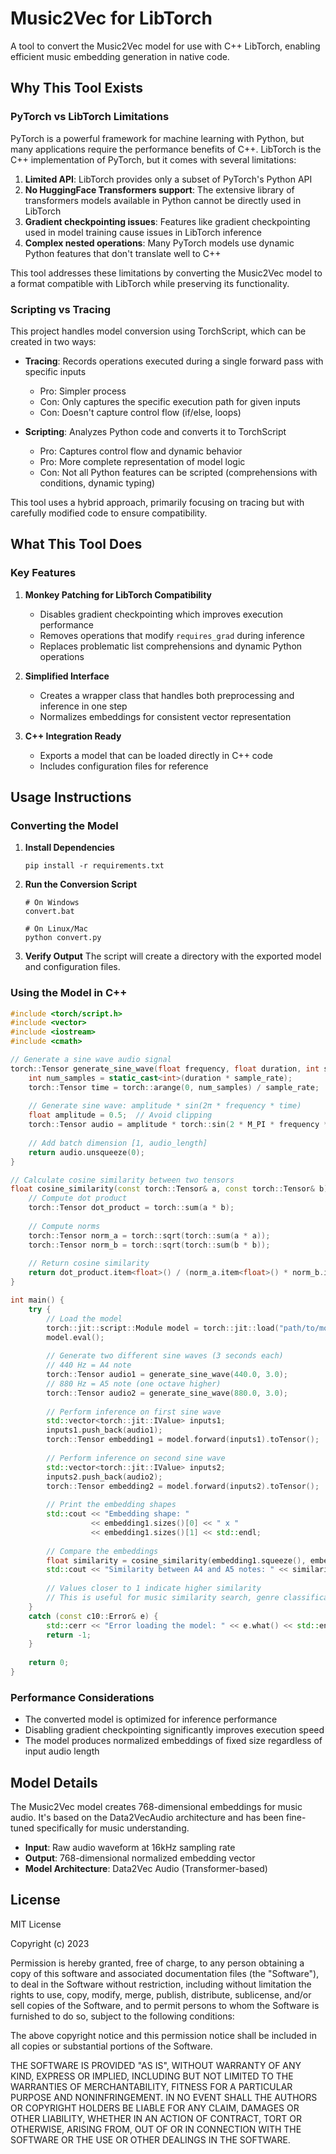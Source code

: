 # Music2Vec for LibTorch

A tool to convert the Music2Vec model for use with C++ LibTorch, enabling efficient music embedding generation in native code.

## Why This Tool Exists

### PyTorch vs LibTorch Limitations

PyTorch is a powerful framework for machine learning with Python, but many applications require the performance benefits of C++. LibTorch is the C++ implementation of PyTorch, but it comes with several limitations:

1. **Limited API**: LibTorch provides only a subset of PyTorch's Python API
2. **No HuggingFace Transformers support**: The extensive library of transformers models available in Python cannot be directly used in LibTorch
3. **Gradient checkpointing issues**: Features like gradient checkpointing used in model training cause issues in LibTorch inference
4. **Complex nested operations**: Many PyTorch models use dynamic Python features that don't translate well to C++

This tool addresses these limitations by converting the Music2Vec model to a format compatible with LibTorch while preserving its functionality.

### Scripting vs Tracing

This project handles model conversion using TorchScript, which can be created in two ways:

- **Tracing**: Records operations executed during a single forward pass with specific inputs
  - Pro: Simpler process
  - Con: Only captures the specific execution path for given inputs
  - Con: Doesn't capture control flow (if/else, loops)

- **Scripting**: Analyzes Python code and converts it to TorchScript
  - Pro: Captures control flow and dynamic behavior
  - Pro: More complete representation of model logic
  - Con: Not all Python features can be scripted (comprehensions with conditions, dynamic typing)

This tool uses a hybrid approach, primarily focusing on tracing but with carefully modified code to ensure compatibility.

## What This Tool Does

### Key Features

1. **Monkey Patching for LibTorch Compatibility**
   - Disables gradient checkpointing which improves execution performance
   - Removes operations that modify `requires_grad` during inference
   - Replaces problematic list comprehensions and dynamic Python operations

2. **Simplified Interface**
   - Creates a wrapper class that handles both preprocessing and inference in one step
   - Normalizes embeddings for consistent vector representation

3. **C++ Integration Ready**
   - Exports a model that can be loaded directly in C++ code
   - Includes configuration files for reference

## Usage Instructions

### Converting the Model

1. **Install Dependencies**
   ```
   pip install -r requirements.txt
   ```

2. **Run the Conversion Script**
   ```
   # On Windows
   convert.bat
   
   # On Linux/Mac
   python convert.py
   ```

3. **Verify Output**
   The script will create a directory with the exported model and configuration files.

### Using the Model in C++

```cpp
#include <torch/script.h>
#include <vector>
#include <iostream>
#include <cmath>

// Generate a sine wave audio signal
torch::Tensor generate_sine_wave(float frequency, float duration, int sample_rate = 16000) {
    int num_samples = static_cast<int>(duration * sample_rate);
    torch::Tensor time = torch::arange(0, num_samples) / sample_rate;
    
    // Generate sine wave: amplitude * sin(2π * frequency * time)
    float amplitude = 0.5;  // Avoid clipping
    torch::Tensor audio = amplitude * torch::sin(2 * M_PI * frequency * time);
    
    // Add batch dimension [1, audio_length]
    return audio.unsqueeze(0);
}

// Calculate cosine similarity between two tensors
float cosine_similarity(const torch::Tensor& a, const torch::Tensor& b) {
    // Compute dot product
    torch::Tensor dot_product = torch::sum(a * b);
    
    // Compute norms
    torch::Tensor norm_a = torch::sqrt(torch::sum(a * a));
    torch::Tensor norm_b = torch::sqrt(torch::sum(b * b));
    
    // Return cosine similarity
    return dot_product.item<float>() / (norm_a.item<float>() * norm_b.item<float>());
}

int main() {
    try {
        // Load the model
        torch::jit::script::Module model = torch::jit::load("path/to/model.pt");
        model.eval();
        
        // Generate two different sine waves (3 seconds each)
        // 440 Hz = A4 note
        torch::Tensor audio1 = generate_sine_wave(440.0, 3.0);  
        // 880 Hz = A5 note (one octave higher)
        torch::Tensor audio2 = generate_sine_wave(880.0, 3.0);
        
        // Perform inference on first sine wave
        std::vector<torch::jit::IValue> inputs1;
        inputs1.push_back(audio1);
        torch::Tensor embedding1 = model.forward(inputs1).toTensor();
        
        // Perform inference on second sine wave
        std::vector<torch::jit::IValue> inputs2;
        inputs2.push_back(audio2);
        torch::Tensor embedding2 = model.forward(inputs2).toTensor();
        
        // Print the embedding shapes
        std::cout << "Embedding shape: " 
                  << embedding1.sizes()[0] << " x " 
                  << embedding1.sizes()[1] << std::endl;
        
        // Compare the embeddings
        float similarity = cosine_similarity(embedding1.squeeze(), embedding2.squeeze());
        std::cout << "Similarity between A4 and A5 notes: " << similarity << std::endl;
        
        // Values closer to 1 indicate higher similarity
        // This is useful for music similarity search, genre classification, etc.
    }
    catch (const c10::Error& e) {
        std::cerr << "Error loading the model: " << e.what() << std::endl;
        return -1;
    }
    
    return 0;
}
```

### Performance Considerations

- The converted model is optimized for inference performance
- Disabling gradient checkpointing significantly improves execution speed
- The model produces normalized embeddings of fixed size regardless of input audio length

## Model Details

The Music2Vec model creates 768-dimensional embeddings for music audio. It's based on the Data2VecAudio architecture and has been fine-tuned specifically for music understanding.

- **Input**: Raw audio waveform at 16kHz sampling rate
- **Output**: 768-dimensional normalized embedding vector
- **Model Architecture**: Data2Vec Audio (Transformer-based)

## License

MIT License

Copyright (c) 2023

Permission is hereby granted, free of charge, to any person obtaining a copy
of this software and associated documentation files (the "Software"), to deal
in the Software without restriction, including without limitation the rights
to use, copy, modify, merge, publish, distribute, sublicense, and/or sell
copies of the Software, and to permit persons to whom the Software is
furnished to do so, subject to the following conditions:

The above copyright notice and this permission notice shall be included in all
copies or substantial portions of the Software.

THE SOFTWARE IS PROVIDED "AS IS", WITHOUT WARRANTY OF ANY KIND, EXPRESS OR
IMPLIED, INCLUDING BUT NOT LIMITED TO THE WARRANTIES OF MERCHANTABILITY,
FITNESS FOR A PARTICULAR PURPOSE AND NONINFRINGEMENT. IN NO EVENT SHALL THE
AUTHORS OR COPYRIGHT HOLDERS BE LIABLE FOR ANY CLAIM, DAMAGES OR OTHER
LIABILITY, WHETHER IN AN ACTION OF CONTRACT, TORT OR OTHERWISE, ARISING FROM,
OUT OF OR IN CONNECTION WITH THE SOFTWARE OR THE USE OR OTHER DEALINGS IN THE
SOFTWARE. 